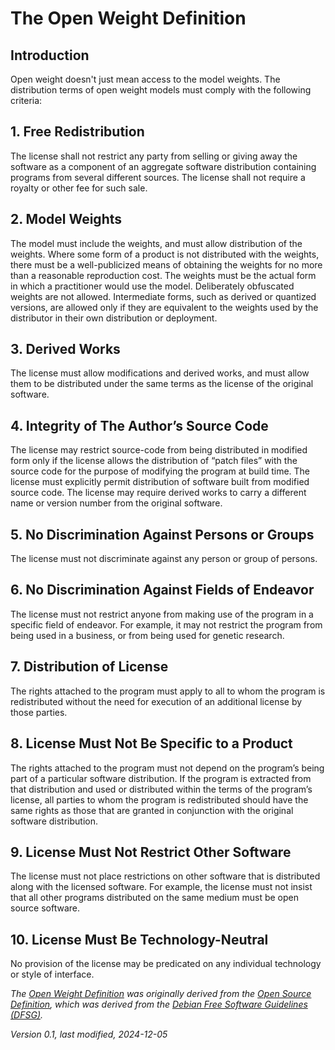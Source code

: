 # The Open Weight Definition

## Introduction
Open weight doesn't just mean access to the model weights. The distribution terms of open weight models must comply with the following criteria:

## 1. Free Redistribution
The license shall not restrict any party from selling or giving away the software as a component of an aggregate software distribution containing programs from several different sources. The license shall not require a royalty or other fee for such sale.

## 2. Model Weights
The model must include the weights, and must allow distribution of the weights. Where some form of a product is not distributed with the weights, there must be a well-publicized means of obtaining the weights for no more than a reasonable reproduction cost. The weights must be the actual form in which a practitioner would use the model. Deliberately obfuscated weights are not allowed. Intermediate forms, such as derived or quantized versions, are allowed only if they are equivalent to the weights used by the distributor in their own distribution or deployment.

## 3. Derived Works
The license must allow modifications and derived works, and must allow them to be distributed under the same terms as the license of the original software.

## 4. Integrity of The Author’s Source Code
The license may restrict source-code from being distributed in modified form only if the license allows the distribution of “patch files” with the source code for the purpose of modifying the program at build time. The license must explicitly permit distribution of software built from modified source code. The license may require derived works to carry a different name or version number from the original software.

## 5. No Discrimination Against Persons or Groups
The license must not discriminate against any person or group of persons.

## 6. No Discrimination Against Fields of Endeavor
The license must not restrict anyone from making use of the program in a specific field of endeavor. For example, it may not restrict the program from being used in a business, or from being used for genetic research.

## 7. Distribution of License
The rights attached to the program must apply to all to whom the program is redistributed without the need for execution of an additional license by those parties.

## 8. License Must Not Be Specific to a Product
The rights attached to the program must not depend on the program’s being part of a particular software distribution. If the program is extracted from that distribution and used or distributed within the terms of the program’s license, all parties to whom the program is redistributed should have the same rights as those that are granted in conjunction with the original software distribution.

## 9. License Must Not Restrict Other Software
The license must not place restrictions on other software that is distributed along with the licensed software. For example, the license must not insist that all other programs distributed on the same medium must be open source software.

## 10. License Must Be Technology-Neutral
No provision of the license may be predicated on any individual technology or style of interface.

*The [Open Weight Definition](https://openweight.org/owd) was originally derived from the [Open Source Definition](https://opensourcedefinition.org/), which was derived from the [Debian Free Software Guidelines (DFSG)](https://www.debian.org/social_contract#guidelines).*

*Version 0.1, last modified, 2024-12-05*
